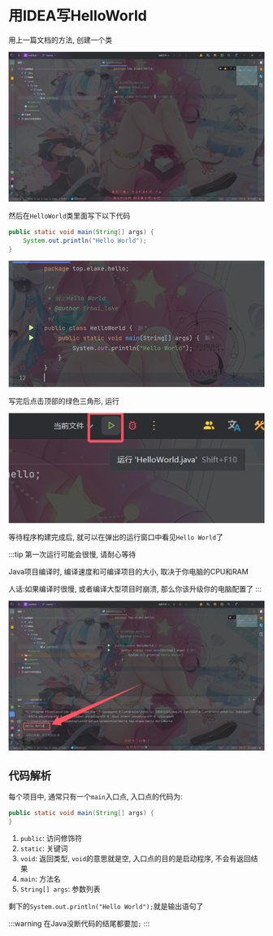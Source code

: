 # 用IDEA写HelloWorld

用上一篇文档的方法, 创建一个类

![30e95981edf2734c0839d49045cc7219626aac66](Assets/30e95981edf2734c0839d49045cc7219626aac66.png)

然后在`HelloWorld`类里面写下以下代码

```java
public static void main(String[] args) {
    System.out.println("Hello World");
}
```

![dd3201852e91c4257e295a04abd0d1c5feab02bf](Assets/dd3201852e91c4257e295a04abd0d1c5feab02bf.png)

写完后点击顶部的绿色三角形, 运行

![b620042b59b4d5da7fafb5e6b088b7ae432fb448](Assets/b620042b59b4d5da7fafb5e6b088b7ae432fb448.png)

等待程序构建完成后, 就可以在弹出的运行窗口中看见`Hello World`了

:::tip
第一次运行可能会很慢, 请耐心等待

Java项目编译时, 编译速度和可编译项目的大小, 取决于你电脑的CPU和RAM

人话:如果编译时很慢, 或者编译大型项目时崩溃, 那么你该升级你的电脑配置了
:::

![c3b9c55380368c59cd09cb7d0878808f9b485517](Assets/c3b9c55380368c59cd09cb7d0878808f9b485517.png)

## 代码解析

每个项目中, 通常只有一个`main`入口点, 入口点的代码为:

```java
public static void main(String[] args) {
}
```

1. `public`: 访问修饰符
2. `static`: 关键词
3. `void`: 返回类型, `void`的意思就是空, 入口点的目的是启动程序, 不会有返回结果
4. `main`: 方法名
5. `String[] args`: 参数列表

剩下的`System.out.println("Hello World");`就是输出语句了

:::warning
在Java没断代码的结尾都要加`;`
:::
